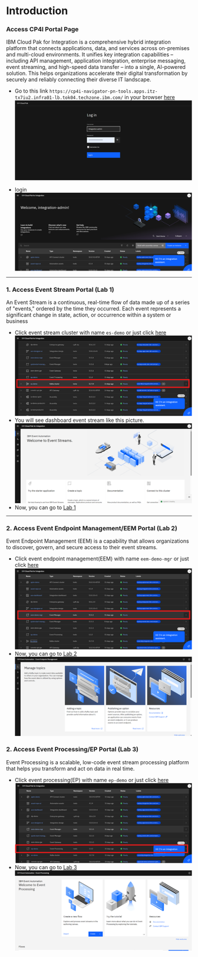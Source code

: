 # Introduction
### **Access CP4I Portal Page**

IBM Cloud Pak for Integration is a comprehensive hybrid integration platform that connects applications, data, and services across on-premises and multi-cloud environments. It unifies key integration capabilities – including API management, application integration, enterprise messaging, event streaming, and high-speed data transfer – into a single, AI-powered solution. This helps organizations accelerate their digital transformation by securely and reliably connecting their diverse IT landscape.
   - Go to this link `https://cp4i-navigator-pn-tools.apps.itz-tx7iu2.infra01-lb.tok04.techzone.ibm.com/` in your browser [here](https://cp4i-navigator-pn-tools.apps.itz-tx7iu2.infra01-lb.tok04.techzone.ibm.com/)
   ![alt text](images/lab-1/cp4i-dashboard.png)

   - login
   ![alt text](images/lab-1/cp4i-dashboard-after-login.png)
---

### 1. **Access Event Stream Portal (Lab 1)**

An Event Stream is a continuous, real-time flow of data made up of a series of "events," ordered by the time they occurred. Each event represents a significant change in state, action, or occurrence within a system or business    
   - Click event stream cluster with name `es-demo` or just click [here](https://es-demo-ibm-es-ui-tools.apps.itz-tx7iu2.infra01-lb.tok04.techzone.ibm.com/gettingstarted)
   ![alt text](images/lab-1/choose-event-stream-on-cp4i.png)
   - You will see dashboard event stream like this picture.
   ![alt text](images/lab-1/dashboard-event-stream.png)
   - Now, you can go to [Lab 1](https://github.com/Client-Engineering-Indonesia/workshop-event-automation/blob/main/lab-1.md)
---

### 2. **Access Event Endpoint Management/EEM Portal (Lab 2)**

Event Endpoint Management (EEM) is a capability that allows organizations to discover, govern, and secure access to their event streams.
   - Click event endpoint management(EEM) with name `eem-demo-mgr` or just click [here](https://eem-demo-mgr-ibm-eem-manager-tools.apps.itz-tx7iu2.infra01-lb.tok04.techzone.ibm.com/topics)
   ![alt text](images/lab-1/choose-eem-on-cp4i.png)
   - Now, you can go to [Lab 2](https://github.com/Client-Engineering-Indonesia/workshop-event-automation/blob/main/lab-2.md)
   ![alt text](images/lab-2/dashboard-eem.png)

### 2. **Access Event Processing/EP Portal (Lab 3)**

Event Processing is a scalable, low-code event stream processing platform that helps you transform and act on data in real time.
   - Click event processing(EP) with name `ep-demo` or just click [here](https://ep-demo-ibm-ep-rt-tools.apps.itz-tx7iu2.infra01-lb.tok04.techzone.ibm.com)
   ![alt text](images/lab-1/choose-ep-on-cp4i.png)
   - Now, you can go to [Lab 3](https://github.com/Client-Engineering-Indonesia/workshop-event-automation/blob/main/lab-3.md)
   ![alt text](images/lab-3/dashboard-ep.png)


